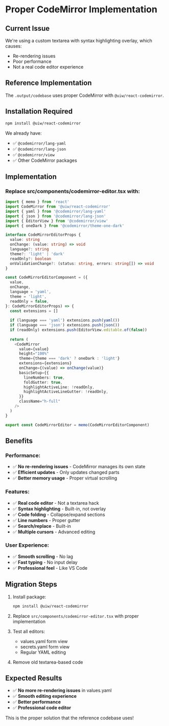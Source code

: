 # Proper CodeMirror Implementation

## Current Issue
We're using a custom textarea with syntax highlighting overlay, which causes:
- Re-rendering issues
- Poor performance
- Not a real code editor experience

## Reference Implementation
The `.output/codebase` uses proper CodeMirror with `@uiw/react-codemirror`.

## Installation Required

```bash
npm install @uiw/react-codemirror
```

We already have:
- ✅ `@codemirror/lang-yaml`
- ✅ `@codemirror/lang-json`
- ✅ `@codemirror/view`
- ✅ Other CodeMirror packages

## Implementation

### Replace src/components/codemirror-editor.tsx with:

```typescript
import { memo } from 'react'
import CodeMirror from '@uiw/react-codemirror'
import { yaml } from '@codemirror/lang-yaml'
import { json } from '@codemirror/lang-json'
import { EditorView } from '@codemirror/view'
import { oneDark } from '@codemirror/theme-one-dark'

interface CodeMirrorEditorProps {
  value: string
  onChange: (value: string) => void
  language?: string
  theme?: 'light' | 'dark'
  readOnly?: boolean
  onValidationChange?: (status: string, errors: string[]) => void
}

const CodeMirrorEditorComponent = ({
  value,
  onChange,
  language = 'yaml',
  theme = 'light',
  readOnly = false,
}: CodeMirrorEditorProps) => {
  const extensions = []
  
  if (language === 'yaml') extensions.push(yaml())
  if (language === 'json') extensions.push(json())
  if (readOnly) extensions.push(EditorView.editable.of(false))
  
  return (
    <CodeMirror
      value={value}
      height="100%"
      theme={theme === 'dark' ? oneDark : 'light'}
      extensions={extensions}
      onChange={(value) => onChange(value)}
      basicSetup={{
        lineNumbers: true,
        foldGutter: true,
        highlightActiveLine: !readOnly,
        highlightActiveLineGutter: !readOnly,
      }}
      className="h-full"
    />
  )
}

export const CodeMirrorEditor = memo(CodeMirrorEditorComponent)
```

## Benefits

### Performance:
- ✅ **No re-rendering issues** - CodeMirror manages its own state
- ✅ **Efficient updates** - Only updates changed parts
- ✅ **Better memory usage** - Proper virtual scrolling

### Features:
- ✅ **Real code editor** - Not a textarea hack
- ✅ **Syntax highlighting** - Built-in, not overlay
- ✅ **Code folding** - Collapse/expand sections
- ✅ **Line numbers** - Proper gutter
- ✅ **Search/replace** - Built-in
- ✅ **Multiple cursors** - Advanced editing

### User Experience:
- ✅ **Smooth scrolling** - No lag
- ✅ **Fast typing** - No input delay
- ✅ **Professional feel** - Like VS Code

## Migration Steps

1. Install package:
   ```bash
   npm install @uiw/react-codemirror
   ```

2. Replace `src/components/codemirror-editor.tsx` with proper implementation

3. Test all editors:
   - values.yaml form view
   - secrets.yaml form view
   - Regular YAML editing

4. Remove old textarea-based code

## Expected Results

- ✅ **No more re-rendering issues** in values.yaml
- ✅ **Smooth editing experience**
- ✅ **Better performance**
- ✅ **Professional code editor**

This is the proper solution that the reference codebase uses!
